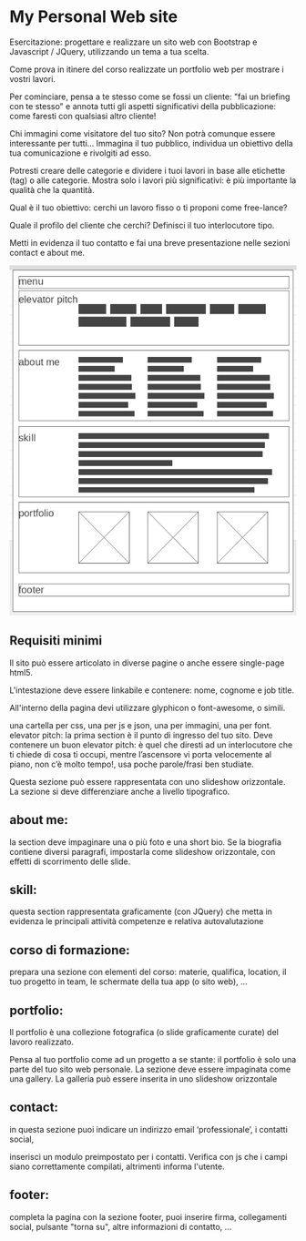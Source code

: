  # My Personal Web site

Esercitazione: progettare e realizzare un sito web con Bootstrap e Javascript / JQuery, utilizzando un tema a tua scelta.

Come prova in itinere del corso realizzate un portfolio web per mostrare i vostri lavori.

Per cominciare, pensa a te stesso come se fossi un cliente: "fai un briefing con te stesso" e annota tutti gli aspetti significativi della pubblicazione: come faresti con qualsiasi altro cliente!

Chi immagini come visitatore del tuo sito? Non potrà comunque essere interessante per tutti... Immagina il tuo pubblico, individua un obiettivo della tua comunicazione e rivolgiti ad esso.

Potresti creare delle categorie e dividere i tuoi lavori in base alle etichette (tag) o alle categorie. Mostra solo i lavori più significativi: è più importante la qualità che la quantità.

Qual è il tuo obiettivo: cerchi un lavoro fisso o ti proponi come free-lance?

Quale il profilo del cliente che cerchi? Definisci il tuo interlocutore tipo.

Metti in evidenza il tuo contatto e fai una breve presentazione nelle sezioni contact e about me.

![wireframe](./personal_web_wf.png)

## Requisiti minimi
Il sito può essere articolato in diverse pagine o anche essere single-page html5.

L'intestazione deve essere linkabile e contenere: nome, cognome e job title.

All'interno della pagina devi utilizzare glyphicon o font-awesome, o simili.

una cartella per css,
una per js e json,
una per immagini,
una per font.
elevator pitch:
la prima section è il punto di ingresso del tuo sito. Deve contenere un buon elevator pitch: è quel che diresti ad un interlocutore che ti chiede di cosa ti occupi, mentre l’ascensore vi porta velocemente al piano, non c’è molto tempo!, usa poche parole/frasi ben studiate.

Questa sezione può essere rappresentata con uno slideshow orizzontale. La sezione si deve differenziare anche a livello tipografico.

## about me:
la section deve impaginare una o più foto e una short bio. Se la biografia contiene diversi paragrafi, impostarla come slideshow orizzontale, con effetti di scorrimento delle slide.

## skill:
questa section rappresentata graficamente (con JQuery) che metta in evidenza le principali attività competenze e relativa autovalutazione

## corso di formazione:
prepara una sezione con elementi del corso: materie, qualifica, location, il tuo progetto in team, le schermate della tua app (o sito web), ...

## portfolio:
Il portfolio è una collezione fotografica (o slide graficamente curate) del lavoro realizzato.

Pensa al tuo portfolio come ad un progetto a se stante: il portfolio è solo una parte del tuo sito web personale. La sezione deve essere impaginata come una gallery. La galleria può essere inserita in uno slideshow orizzontale

## contact:
in questa sezione puoi indicare un indirizzo email ‘professionale’, i contatti social,

inserisci un modulo preimpostato per i contatti. Verifica con js che i campi siano correttamente compilati, altrimenti informa l'utente.

## footer:
completa la pagina con la sezione footer, puoi inserire firma, collegamenti social, pulsante "torna su", altre informazioni di contatto, ...


